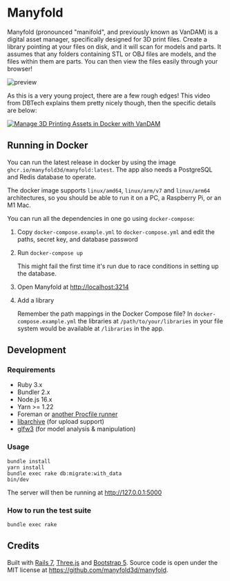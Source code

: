 # Manyfold

Manyfold (pronounced "manifold", and previously known as VanDAM)
is a digital asset manager, specifically designed for 3D print
files. Create a library pointing at your files on disk, and it will scan for
models and parts. It assumes that any folders containing STL or OBJ files are
models, and the files within them are parts. You can then view the files easily
through your browser!

![preview](https://i.imgur.com/x5eYc15.jpg)

As this is a very young project, there are a few rough edges! This video from DBTech
explains them pretty nicely though, then the specific details are below:

[![Manage 3D Printing Assets in Docker with VanDAM](http://img.youtube.com/vi/FWj7WNPjOCw/0.jpg)](http://www.youtube.com/watch?v=FWj7WNPjOCw "Manage 3D Printing Assets in Docker with VanDAM")

## Running in Docker

You can run the latest release in docker by using the image
`ghcr.io/manyfold3d/manyfold:latest`. The app also needs a PostgreSQL and Redis
database to operate.

The docker image supports `linux/amd64`, `linux/arm/v7` and `linux/arm64`
architectures, so you should be able to run it on a PC, a Raspberry Pi, or an M1
Mac.

You can run all the dependencies in one go using `docker-compose`:

1. Copy `docker-compose.example.yml` to `docker-compose.yml` and edit the paths,
   secret key, and database password

2. Run `docker-compose up`

   This might fail the first time it's run due to race conditions in setting up
   the database.

3. Open Manyfold at <http://localhost:3214>

4. Add a library

   Remember the path mappings in the Docker Compose file? In
   `docker-compose.example.yml` the libraries at `/path/to/your/libraries` in
   your file system would be available at `/libraries` in the app.

## Development

### Requirements

- Ruby 3.x
- Bundler 2.x
- Node.js 16.x
- Yarn >= 1.22
- Foreman or [another Procfile runner](https://github.com/ddollar/foreman#ports)
- [libarchive](https://github.com/chef/ffi-libarchive#installation) (for upload support)
- [glfw3](https://github.com/danini-the-panini/mittsu#installation) (for model analysis & manipulation)

### Usage

```
bundle install
yarn install
bundle exec rake db:migrate:with_data
bin/dev
```

The server will then be running at <http://127.0.0.1:5000>

### How to run the test suite

`bundle exec rake`

## Credits

Built with [Rails 7](https://rubyonrails.org/),
[Three.js](https://threejs.org/) and [Bootstrap 5](http://getbootstrap.com). Source code is open under the MIT license at
<https://github.com/manyfold3d/manyfold>.
